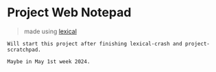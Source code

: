 # Project Web Notepad

> made using [lexical](https://lexical.dev/)

```
Will start this project after finishing lexical-crash and project-scratchpad.

Maybe in May 1st week 2024.

```

